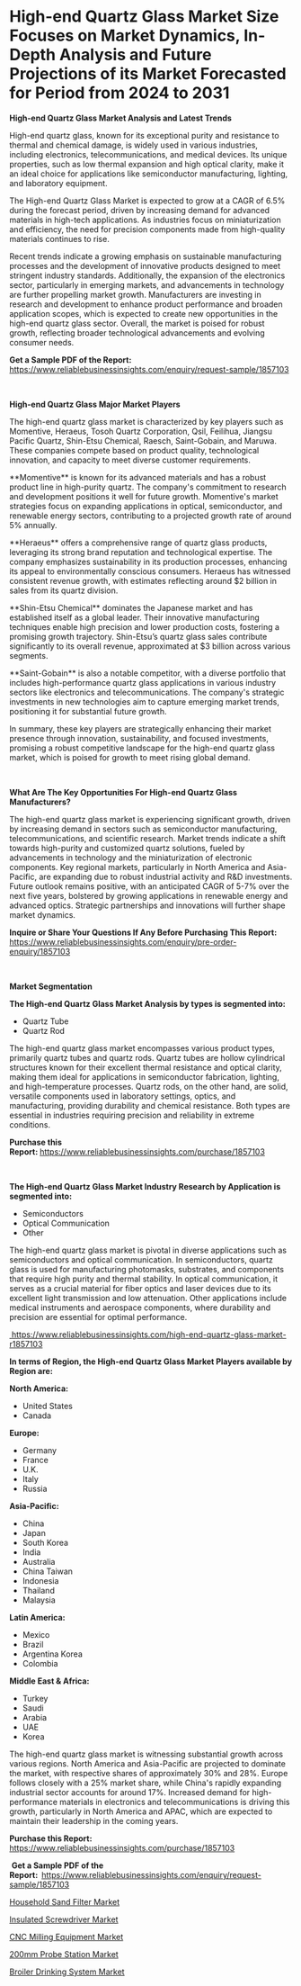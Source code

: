<p><h1>High-end Quartz Glass Market Size Focuses on Market Dynamics, In-Depth Analysis and Future Projections of its Market Forecasted for Period from 2024 to 2031</h1></p><p><strong>High-end Quartz Glass Market Analysis and Latest Trends</strong></p>
<p><p>High-end quartz glass, known for its exceptional purity and resistance to thermal and chemical damage, is widely used in various industries, including electronics, telecommunications, and medical devices. Its unique properties, such as low thermal expansion and high optical clarity, make it an ideal choice for applications like semiconductor manufacturing, lighting, and laboratory equipment.</p><p>The High-end Quartz Glass Market is expected to grow at a CAGR of 6.5% during the forecast period, driven by increasing demand for advanced materials in high-tech applications. As industries focus on miniaturization and efficiency, the need for precision components made from high-quality materials continues to rise. </p><p>Recent trends indicate a growing emphasis on sustainable manufacturing processes and the development of innovative products designed to meet stringent industry standards. Additionally, the expansion of the electronics sector, particularly in emerging markets, and advancements in technology are further propelling market growth. Manufacturers are investing in research and development to enhance product performance and broaden application scopes, which is expected to create new opportunities in the high-end quartz glass sector. Overall, the market is poised for robust growth, reflecting broader technological advancements and evolving consumer needs.</p></p>
<p><strong>Get a Sample PDF of the Report:&nbsp;</strong> <a href="https://www.reliablebusinessinsights.com/enquiry/request-sample/1857103?utm_campaign=1734&utm_medium=2&utm_source=Github&utm_content=ia&utm_term=20102024&utm_id=high-end-quartz-glass">https://www.reliablebusinessinsights.com/enquiry/request-sample/1857103</a></p>
<p>&nbsp;</p>
<p><strong>High-end Quartz Glass Major Market Players</strong></p>
<p><p>The high-end quartz glass market is characterized by key players such as Momentive, Heraeus, Tosoh Quartz Corporation, Qsil, Feilihua, Jiangsu Pacific Quartz, Shin-Etsu Chemical, Raesch, Saint-Gobain, and Maruwa. These companies compete based on product quality, technological innovation, and capacity to meet diverse customer requirements.</p><p>**Momentive** is known for its advanced materials and has a robust product line in high-purity quartz. The company's commitment to research and development positions it well for future growth. Momentive's market strategies focus on expanding applications in optical, semiconductor, and renewable energy sectors, contributing to a projected growth rate of around 5% annually.</p><p>**Heraeus** offers a comprehensive range of quartz glass products, leveraging its strong brand reputation and technological expertise. The company emphasizes sustainability in its production processes, enhancing its appeal to environmentally conscious consumers. Heraeus has witnessed consistent revenue growth, with estimates reflecting around $2 billion in sales from its quartz division.</p><p>**Shin-Etsu Chemical** dominates the Japanese market and has established itself as a global leader. Their innovative manufacturing techniques enable high precision and lower production costs, fostering a promising growth trajectory. Shin-Etsu’s quartz glass sales contribute significantly to its overall revenue, approximated at $3 billion across various segments.</p><p>**Saint-Gobain** is also a notable competitor, with a diverse portfolio that includes high-performance quartz glass applications in various industry sectors like electronics and telecommunications. The company's strategic investments in new technologies aim to capture emerging market trends, positioning it for substantial future growth.</p><p>In summary, these key players are strategically enhancing their market presence through innovation, sustainability, and focused investments, promising a robust competitive landscape for the high-end quartz glass market, which is poised for growth to meet rising global demand.</p></p>
<p>&nbsp;</p>
<p><strong>What Are The Key Opportunities For High-end Quartz Glass Manufacturers?</strong></p>
<p><p>The high-end quartz glass market is experiencing significant growth, driven by increasing demand in sectors such as semiconductor manufacturing, telecommunications, and scientific research. Market trends indicate a shift towards high-purity and customized quartz solutions, fueled by advancements in technology and the miniaturization of electronic components. Key regional markets, particularly in North America and Asia-Pacific, are expanding due to robust industrial activity and R&D investments. Future outlook remains positive, with an anticipated CAGR of 5-7% over the next five years, bolstered by growing applications in renewable energy and advanced optics. Strategic partnerships and innovations will further shape market dynamics.</p></p>
<p><strong>Inquire or Share Your Questions If Any Before Purchasing This Report:</strong> <a href="https://www.reliablebusinessinsights.com/enquiry/pre-order-enquiry/1857103?utm_campaign=1734&utm_medium=2&utm_source=Github&utm_content=ia&utm_term=20102024&utm_id=high-end-quartz-glass">https://www.reliablebusinessinsights.com/enquiry/pre-order-enquiry/1857103</a></p>
<p>&nbsp;</p>
<p><strong>Market Segmentation</strong></p>
<p><strong>The High-end Quartz Glass Market Analysis by types is segmented into:</strong></p>
<p><ul><li>Quartz Tube</li><li>Quartz Rod</li></ul></p>
<p><p>The high-end quartz glass market encompasses various product types, primarily quartz tubes and quartz rods. Quartz tubes are hollow cylindrical structures known for their excellent thermal resistance and optical clarity, making them ideal for applications in semiconductor fabrication, lighting, and high-temperature processes. Quartz rods, on the other hand, are solid, versatile components used in laboratory settings, optics, and manufacturing, providing durability and chemical resistance. Both types are essential in industries requiring precision and reliability in extreme conditions.</p></p>
<p><strong>Purchase this Report:&nbsp;</strong><a href="https://www.reliablebusinessinsights.com/purchase/1857103?utm_campaign=1734&utm_medium=2&utm_source=Github&utm_content=ia&utm_term=20102024&utm_id=high-end-quartz-glass">https://www.reliablebusinessinsights.com/purchase/1857103</a></p>
<p>&nbsp;</p>
<p><strong>The High-end Quartz Glass Market Industry Research by Application is segmented into:</strong></p>
<p><ul><li>Semiconductors</li><li>Optical Communication</li><li>Other</li></ul></p>
<p><p>The high-end quartz glass market is pivotal in diverse applications such as semiconductors and optical communication. In semiconductors, quartz glass is used for manufacturing photomasks, substrates, and components that require high purity and thermal stability. In optical communication, it serves as a crucial material for fiber optics and laser devices due to its excellent light transmission and low attenuation. Other applications include medical instruments and aerospace components, where durability and precision are essential for optimal performance.</p></p>
<p><a href="https://www.reliablebusinessinsights.com/high-end-quartz-glass-market-r1857103?utm_campaign=1734&utm_medium=2&utm_source=Github&utm_content=ia&utm_term=20102024&utm_id=high-end-quartz-glass">&nbsp;https://www.reliablebusinessinsights.com/high-end-quartz-glass-market-r1857103</a></p>
<p><strong>In terms of Region, the High-end Quartz Glass Market Players available by Region are:</strong></p>
<p>
    <p> <strong> North America: </strong>
        <ul>
            <li>United States</li>
            <li>Canada</li>
        </ul>
        </p> 
    <p> <strong> Europe: </strong>
        <ul>
            <li>Germany</li>
            <li>France</li>
            <li>U.K.</li>
            <li>Italy</li>
            <li>Russia</li>
        </ul>
        </p> 
    <p> <strong> Asia-Pacific: </strong>
        <ul>
            <li>China</li>
            <li>Japan</li>
            <li>South Korea</li>
            <li>India</li>
            <li>Australia</li>
            <li>China Taiwan</li>
            <li>Indonesia</li>
            <li>Thailand</li>
            <li>Malaysia</li>
        </ul>
        </p> 
    <p> <strong> Latin America: </strong>
        <ul>
            <li>Mexico</li>
            <li>Brazil</li>
            <li>Argentina Korea</li>
            <li>Colombia</li>
        </ul>
        </p> 
    <p> <strong> Middle East & Africa: </strong>
        <ul>
            <li>Turkey</li>
            <li>Saudi</li>
            <li>Arabia</li>
            <li>UAE</li>
            <li>Korea</li>
        </ul>
    </p>
    </p>
<p><p>The high-end quartz glass market is witnessing substantial growth across various regions. North America and Asia-Pacific are projected to dominate the market, with respective shares of approximately 30% and 28%. Europe follows closely with a 25% market share, while China's rapidly expanding industrial sector accounts for around 17%. Increased demand for high-performance materials in electronics and telecommunications is driving this growth, particularly in North America and APAC, which are expected to maintain their leadership in the coming years.</p></p>
<p><strong>Purchase this Report: </strong><a href="https://www.reliablebusinessinsights.com/purchase/1857103?utm_campaign=1734&utm_medium=2&utm_source=Github&utm_content=ia&utm_term=20102024&utm_id=high-end-quartz-glass">https://www.reliablebusinessinsights.com/purchase/1857103</a></p>
<p>&nbsp;<strong>Get a Sample PDF of the Report:&nbsp;&nbsp;</strong><a href="https://www.reliablebusinessinsights.com/enquiry/request-sample/1857103?utm_campaign=1734&utm_medium=2&utm_source=Github&utm_content=ia&utm_term=20102024&utm_id=high-end-quartz-glass">https://www.reliablebusinessinsights.com/enquiry/request-sample/1857103</a></p>
<p><strong></strong></p>
<p><p><a href="https://www.linkedin.com/pulse/household-sand-filter-market-regional-outlook-competition-2024-2031-ytbqf?utm_campaign=1734&utm_medium=2&utm_source=Github&utm_content=ia&utm_term=20102024&utm_id=high-end-quartz-glass">Household Sand Filter Market</a></p><p><a href="https://www.linkedin.com/pulse/global-insulated-screwdriver-market-trends-innovations-forward-looking-fpf5f?utm_campaign=1734&utm_medium=2&utm_source=Github&utm_content=ia&utm_term=20102024&utm_id=high-end-quartz-glass">Insulated Screwdriver Market</a></p><p><a href="https://www.linkedin.com/pulse/cnc-milling-equipment-market-global-insights-sales-trends-zgewf?utm_campaign=1734&utm_medium=2&utm_source=Github&utm_content=ia&utm_term=20102024&utm_id=high-end-quartz-glass">CNC Milling Equipment Market</a></p><p><a href="https://www.linkedin.com/pulse/top-trends-transforming-200mm-probe-station-market-2024--dxe1f?utm_campaign=1734&utm_medium=2&utm_source=Github&utm_content=ia&utm_term=20102024&utm_id=high-end-quartz-glass">200mm Probe Station Market</a></p><p><a href="https://www.linkedin.com/pulse/exploring-broiler-drinking-system-market-strategic-insights-tcwvf?utm_campaign=1734&utm_medium=2&utm_source=Github&utm_content=ia&utm_term=20102024&utm_id=high-end-quartz-glass">Broiler Drinking System Market</a></p></p>